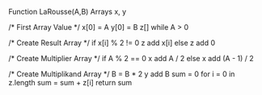 Function LaRousse(A,B)
    Arrays x, y
    
/* First Array Value */
    x[0] = A
    y[0] = B
    z[]
    while A > 0

/* Create Result Array */
            if x[i] % 2 != 0
                z add x[i]
            else
                z add 0
    
/* Create Multiplier Array */
            if A % 2 == 0
                x add A / 2
            else
                x add (A - 1) / 2
            
/* Create Multiplikand Array */
            B = B * 2
            y add B
    sum = 0
    for i = 0 in z.length
        sum = sum + z[i]
    return sum